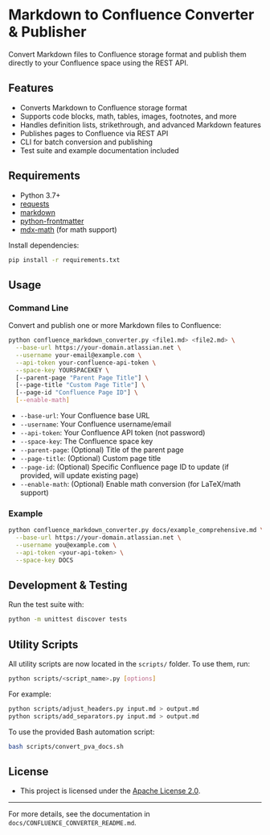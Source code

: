 # Markdown to Confluence Converter & Publisher

Convert Markdown files to Confluence storage format and publish them directly to your Confluence space using the REST API.

## Features
- Converts Markdown to Confluence storage format
- Supports code blocks, math, tables, images, footnotes, and more
- Handles definition lists, strikethrough, and advanced Markdown features
- Publishes pages to Confluence via REST API
- CLI for batch conversion and publishing
- Test suite and example documentation included

## Requirements
- Python 3.7+
- [requests](https://pypi.org/project/requests/)
- [markdown](https://pypi.org/project/Markdown/)
- [python-frontmatter](https://pypi.org/project/python-frontmatter/)
- [mdx-math](https://pypi.org/project/mdx-math/) (for math support)

Install dependencies:
```bash
pip install -r requirements.txt
```

## Usage

### Command Line
Convert and publish one or more Markdown files to Confluence:

```bash
python confluence_markdown_converter.py <file1.md> <file2.md> \
  --base-url https://your-domain.atlassian.net \
  --username your-email@example.com \
  --api-token your-confluence-api-token \
  --space-key YOURSPACEKEY \
  [--parent-page "Parent Page Title"] \
  [--page-title "Custom Page Title"] \
  [--page-id "Confluence Page ID"] \
  [--enable-math]
```

- `--base-url`: Your Confluence base URL
- `--username`: Your Confluence username/email
- `--api-token`: Your Confluence API token (not password)
- `--space-key`: The Confluence space key
- `--parent-page`: (Optional) Title of the parent page
- `--page-title`: (Optional) Custom page title
- `--page-id`: (Optional) Specific Confluence page ID to update (if provided, will update existing page)
- `--enable-math`: (Optional) Enable math conversion (for LaTeX/math support)

### Example
```bash
python confluence_markdown_converter.py docs/example_comprehensive.md \
  --base-url https://your-domain.atlassian.net \
  --username you@example.com \
  --api-token <your-api-token> \
  --space-key DOCS
```

## Development & Testing
Run the test suite with:
```bash
python -m unittest discover tests
```

## Utility Scripts
All utility scripts are now located in the `scripts/` folder. To use them, run:
```bash
python scripts/<script_name>.py [options]
```
For example:
```bash
python scripts/adjust_headers.py input.md > output.md
python scripts/add_separators.py input.md > output.md
```

To use the provided Bash automation script:
```bash
bash scripts/convert_pva_docs.sh
```

## License
- This project is licensed under the [Apache License 2.0](LICENSE).

---

For more details, see the documentation in `docs/CONFLUENCE_CONVERTER_README.md`.